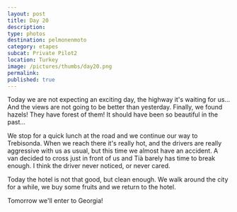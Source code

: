 ```yaml
---
layout: post
title: Day 20
description: 
type: photos
destination: pelmonenmoto
category: etapes
subcat: Private Pilot2
location: Turkey
image: /pictures/thumbs/day20.png
permalink: 
published: true
---
```


Today we are not expecting an exciting day, the highway it's waiting for us... And the views are not going to be better than yesterday. Finally, we found hazels! They have forest of them! It should have been so beautiful in the past...

We stop for a quick lunch at the road and we continue our way to Trebisonda. When we reach there it's really hot, and the drivers are really aggressive with us as usual, but this time we almost have an accident. A van decided to cross just in front of us and Tià barely has time to break enough. I think the driver never noticed, or never cared.

Today the hotel is not that good, but clean enough. We walk around the city for a while, we buy some fruits and we return to the hotel.

Tomorrow we'll enter to Georgia!